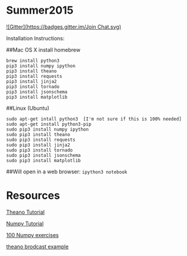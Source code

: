 # Summer2015
[![Gitter](https://badges.gitter.im/Join Chat.svg)](https://gitter.im/rainbee2214/Summer2015?utm_source=badge&utm_medium=badge&utm_campaign=pr-badge&utm_content=badge)

Installation Instructions:

##Mac OS X
install homebrew

```
brew install python3
pip3 install numpy ipython  
pip3 install theano  
pip3 install requests
pip3 install jinja2
pip3 install tornado
pip3 install jsonschema
pip3 install matplotlib
```


##Linux (Ubuntu)
```
sudo apt-get intall python3  [I'm not sure if this is 100% needed]
sudo apt-get install python3-pip
sudo pip3 install numpy ipython
sudo pip3 install theano
sudo pip3 install requests
sudo pip3 install jinja2
sudo pip3 install tornado
sudo pip3 install jsonschema
sudo pip3 install matplotlib
```

##Will open in a web browser:
```ipython3 notebook```

# Resources

[Theano Tutorial](http://deeplearning.net/software/theano/tutorial/)

[Numpy Tutorial](http://wiki.scipy.org/Tentative_NumPy_Tutorial)

[100 Numpy exercises](https://github.com/rougier/numpy-100)

[theano brodcast example](http://deeplearning.net/software/theano/library/tensor/basic.html#libdoc-tensor-broadcastable)
